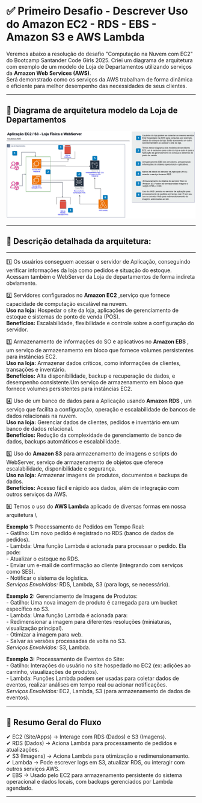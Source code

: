 # ✅ Primeiro Desafio - Descrever Uso do Amazon EC2 - RDS - EBS - Amazon S3 e AWS Lambda

Veremos abaixo a resolução do desafio "Computação na Nuvem com EC2" do Bootcamp Santander Code Girls 2025. Criei um diagrama de arquitetura com exemplo de um modelo de Loja de Departamentos utilizando serviços da **Amazon Web Services (AWS)**.  
Será demonstrado como os serviços da AWS trabalham de forma dinâmica e eficiente para melhor desempenho das necessidades de seus clientes.

---

## 🎯 Diagrama de arquitetura modelo da Loja de Departamentos


![alt text](./1_Desafio_EC2_RDS_S3/images/AWS_Diagrama_Loja_Dept.png)


---

## 🎲 Descrição detalhada da arquitetura: 

---

1️⃣ Os usuários conseguem acessar o servidor de Aplicação, conseguindo verificar informações da loja como pedidos e situação do estoque. Acessam também o WebServer da Loja de departamentos de forma indireta obviamente.

2️⃣ Servidores configurados no **Amazon EC2** ,serviço que fornece capacidade de computação escalável na nuvem.\
**Uso na loja:** Hospedar o site da loja, aplicações de gerenciamento de estoque e sistemas de ponto de venda (POS).\
**Benefícios:** Escalabilidade, flexibilidade e controle sobre a configuração do servidor.

3️⃣ Armazenamento de informações do SO e aplicativos no **Amazon EBS** , um serviço de armazenamento em bloco que fornece volumes persistentes para instâncias EC2.\
**Uso na loja:** Armazenar dados críticos, como informações de clientes, transações e inventário.\
**Benefícios:** Alta disponibilidade, backup e recuperação de dados, e desempenho consistente.Um serviço de armazenamento em bloco que fornece volumes persistentes para instâncias EC2.

4️⃣ Uso de um banco de dados para a Aplicação usando **Amazon RDS** , um serviço que facilita a configuração, operação e escalabilidade de bancos de dados relacionais na nuvem.\
**Uso na loja:** Gerenciar dados de clientes, pedidos e inventário em um banco de dados relacional.\
**Benefícios:** Redução da complexidade de gerenciamento de banco de dados, backups automáticos e escalabilidade.

5️⃣ Uso do **Amazon S3** para armazenamento de imagens e scripts do WebServer, serviço de armazenamento de objetos que oferece escalabilidade, disponibilidade e segurança.\
**Uso na loja:** Armazenar imagens de produtos, documentos e backups de dados.\
**Benefícios:** Acesso fácil e rápido aos dados, além de integração com outros serviços da AWS.

6️⃣ Temos o uso do **AWS Lambda** aplicado de diversas formas em nossa arquitetura \
 
 
 **Exemplo 1:** Processamento de Pedidos em Tempo Real: \
        - Gatilho: Um novo pedido é registrado no RDS (banco de dados de pedidos).\
        - Lambda: Uma função Lambda é acionada para processar o pedido. Ela pode:\
        - Atualizar o estoque no RDS.\
        - Enviar um e-mail de confirmação ao cliente (integrando com serviços como SES).\
        - Notificar o sistema de logística.\
       *Serviços Envolvidos:* RDS, Lambda, S3 (para logs, se necessário).
       
 **Exemplo 2:** Gerenciamento de Imagens de Produtos:\
        - Gatilho: Uma nova imagem de produto é carregada para um bucket específico no S3.\
        - Lambda: Uma função Lambda é acionada para:\
        - Redimensionar a imagem para diferentes resoluções (miniaturas, visualização principal).\
        - Otimizar a imagem para web.\
        - Salvar as versões processadas de volta no S3.\
       *Serviços Envolvidos:* S3, Lambda.
    
 **Exemplo 3:** Processamento de Eventos do Site:\
        - Gatilho: Interações do usuário no site hospedado no EC2 (ex: adições ao carrinho, visualizações de produtos).\
        - Lambda: Funções Lambda podem ser usadas para coletar dados de eventos, realizar análises em tempo real ou acionar                      notificações. \
        *Serviços Envolvidos:* EC2, Lambda, S3 (para armazenamento de dados de eventos).

---


## 💭 Resumo Geral do Fluxo

✔ EC2 (Site/Apps) -> Interage com RDS (Dados) e S3 (Imagens).\
✔ RDS (Dados) -> Aciona Lambda para processamento de pedidos e atualizações.\
✔ S3 (Imagens) -> Aciona Lambda para otimização e redimensionamento.\
✔ Lambda -> Pode escrever logs em S3, atualizar RDS, ou interagir com outros serviços AWS.\
✔ EBS -> Usado pelo EC2 para armazenamento persistente do sistema operacional e dados locais, com backups gerenciados por Lambda agendado.

---
